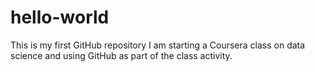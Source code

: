 # hello-world
This is my first GitHub repository
I am starting a Coursera class on data science and using GitHub as part of the class activity.
